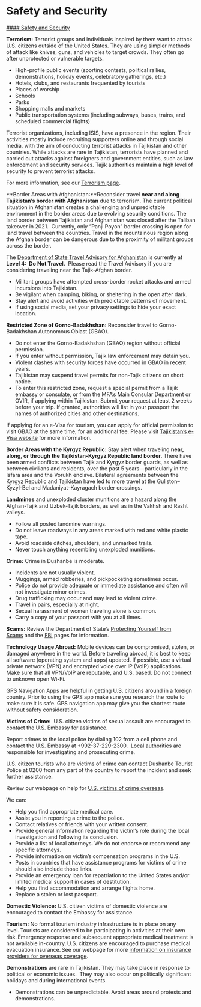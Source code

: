 # Safety and Security

[#### Safety and Security](javascript:void(0); "Safety and Security")

**Terrorism:** Terrorist groups and individuals inspired by them want to attack U.S. citizens outside of the United States. They are using simpler methods of attack like knives, guns, and vehicles to target crowds. They often go after unprotected or vulnerable targets.

* High-profile public events (sporting contests, political rallies, demonstrations, holiday events, celebratory gatherings, etc.)
* Hotels, clubs, and restaurants frequented by tourists
* Places of worship
* Schools
* Parks
* Shopping malls and markets
* Public transportation systems (including subways, buses, trains, and scheduled commercial flights)

Terrorist organizations, including ISIS, have a presence in the region. Their activities mostly include recruiting supporters online and through social media, with the aim of conducting terrorist attacks in Tajikistan and other countries. While attacks are rare in Tajikistan, terrorists have planned and carried out attacks against foreigners and government entities, such as law enforcement and security services. Tajik authorities maintain a high level of security to prevent terrorist attacks.

For more information, see our [Terrorism page](https://travel.state.gov/content/travel/en/international-travel/emergencies/terrorism.html).

**Border Areas with Afghanistan:**Reconsider travel **near and along Tajikistan’s border with Afghanistan** due to terrorism. The current political situation in Afghanistan creates a challenging and unpredictable environment in the border areas due to evolving security conditions. The land border between Tajikistan and Afghanistan was closed after the Taliban takeover in 2021.  Currently, only “Panji Poyon” border crossing is open for land travel between the countries. Travel in the mountainous region along the Afghan border can be dangerous due to the proximity of militant groups across the border.

The [Department of State Travel Advisory for Afghanistan](https://travel.state.gov/content/travel/en/traveladvisories/traveladvisories/afghanistan-advisory.html) is currently at **Level 4:  Do Not Travel.**  Please read the Travel Advisory if you are considering traveling near the Tajik-Afghan border.

* Militant groups have attempted cross-border rocket attacks and armed incursions into Tajikistan.
* Be vigilant when camping, biking, or sheltering in the open after dark.
* Stay alert and avoid activities with predictable patterns of movement.
* If using social media, set your privacy settings to hide your exact location.

**Restricted Zone of Gorno-Badakhshan:** Reconsider travel to Gorno-Badakhshan Autonomous Oblast (GBAO).

* Do not enter the Gorno-Badakhshan (GBAO) region without official permission.
* If you enter without permission, Tajik law enforcement may detain you.
* Violent clashes with security forces have occurred in GBAO in recent years.
* Tajikistan may suspend travel permits for non-Tajik citizens on short notice.
* To enter this restricted zone, request a special permit from a Tajik embassy or consulate, or from the MFA’s Main Consular Department or OVIR, if applying within Tajikistan. Submit your request at least 2 weeks before your trip. If granted, authorities will list in your passport the names of authorized cities and other destinations.

If applying for an e-Visa for tourism, you can apply for official permission to visit GBAO at the same time, for an additional fee. Please visit [Tajikistan’s e-Visa website](https://www.evisa.tj/index.evisa.html) for more information.

**Border Areas with the Kyrgyz Republic:** Stay alert when traveling **near, along, or through the Tajikistan-Kyrgyz Republic land border.** There have been armed conflicts between Tajik and Kyrgyz border guards, as well as between civilians and residents, over the past 5 years—particularly in the Isfara area and the Vorukh enclave. Bilateral agreements between the Kyrgyz Republic and Tajikistan have led to more travel at the Guliston–Kyzyl-Bel and Madaniyat–Kayragach border crossings.

**Landmines** and unexploded cluster munitions are a hazard along the Afghan-Tajik and Uzbek-Tajik borders, as well as in the Vakhsh and Rasht valleys.

* Follow all posted landmine warnings.
* Do not leave roadways in any areas marked with red and white plastic tape.
* Avoid roadside ditches, shoulders, and unmarked trails.
* Never touch anything resembling unexploded munitions.

**Crime:** Crime in Dushanbe is moderate.

* Incidents are not usually violent.
* Muggings, armed robberies, and pickpocketing sometimes occur.
* Police do not provide adequate or immediate assistance and often will not investigate minor crimes.
* Drug trafficking may occur and may lead to violent crime.
* Travel in pairs, especially at night.
* Sexual harassment of women traveling alone is common.
* Carry a copy of your passport with you at all times.

**Scams:** Review the Department of State’s [Protecting Yourself from Scams](https://travel.state.gov/content/travel/en/international-travel/emergencies/international-financial-scams.html) and the [FBI](http://www.fbi.gov/scams-safety/fraud) pages for information.

**Technology Usage Abroad:** Mobile devices can be compromised, stolen, or damaged anywhere in the world. Before traveling abroad, it is best to keep all software (operating system and apps) updated. If possible, use a virtual private network (VPN) and encrypted voice over IP (VoIP) applications. Make sure that all VPN/VoIP are reputable, and U.S. based. Do not connect to unknown open Wi-Fi.

GPS Navigation Apps are helpful in getting U.S. citizens around in a foreign country. Prior to using the GPS app make sure you research the route to make sure it is safe. GPS navigation app may give you the shortest route without safety consideration.

**Victims of Crime:**  U.S. citizen victims of sexual assault are encouraged to contact the U.S. Embassy for assistance.

Report crimes to the local police by dialing 102 from a cell phone and contact the U.S. Embassy at +992-37-229-2300.  Local authorities are responsible for investigating and prosecuting crime.

U.S. citizen tourists who are victims of crime can contact Dushanbe Tourist Police at 0200 from any part of the country to report the incident and seek further assistance.

Review our webpage on help for [U.S. victims of crime overseas](https://travel.state.gov/content/travel/en/international-travel/emergencies/crime.html).

We can:

* Help you find appropriate medical care.
* Assist you in reporting a crime to the police.
* Contact relatives or friends with your written consent.
* Provide general information regarding the victim’s role during the local investigation and following its conclusion.
* Provide a list of local attorneys. We do not endorse or recommend any specific attorneys.
* Provide information on victim’s compensation programs in the U.S.
* Posts in countries that have assistance programs for victims of crime should also include those links.
* Provide an emergency loan for repatriation to the United States and/or limited medical support in cases of destitution.
* Help you find accommodation and arrange flights home.
* Replace a stolen or lost passport.

**Domestic Violence:** U.S. citizen victims of domestic violence are encouraged to contact the Embassy for assistance.

**Tourism:** No formal tourism industry infrastructure is in place on any level. Tourists are considered to be participating in activities at their own risk. Emergency response and subsequent appropriate medical treatment is not available in-country. U.S. citizens are encouraged to purchase medical evacuation insurance. See our webpage for more [information on insurance providers for overseas coverage](https://travel.state.gov/content/travel/en/international-travel/before-you-go/your-health-abroad/Insurance_Coverage_Overseas.html).

**Demonstrations** are rare in Tajikistan. They may take place in response to political or economic issues.  They may also occur on politically significant holidays and during international events.

* Demonstrations can be unpredictable. Avoid areas around protests and demonstrations.